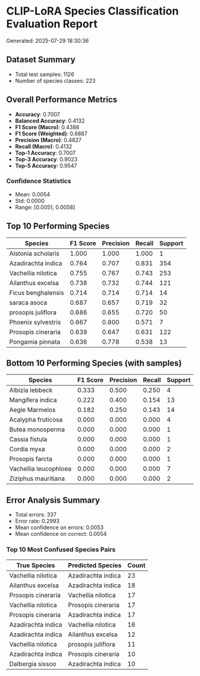 # CLIP-LoRA Species Classification Evaluation Report

Generated: 2025-07-29 18:30:36

## Dataset Summary
- Total test samples: 1126
- Number of species classes: 223

## Overall Performance Metrics
- **Accuracy**: 0.7007
- **Balanced Accuracy**: 0.4132
- **F1 Score (Macro)**: 0.4388
- **F1 Score (Weighted)**: 0.6887
- **Precision (Macro)**: 0.4827
- **Recall (Macro)**: 0.4132
- **Top-1 Accuracy**: 0.7007
- **Top-3 Accuracy**: 0.9023
- **Top-5 Accuracy**: 0.9547

### Confidence Statistics
- Mean: 0.0054
- Std: 0.0000
- Range: [0.0051, 0.0058]

## Top 10 Performing Species

| Species | F1 Score | Precision | Recall | Support |
|---------|----------|-----------|---------|---------|
| Alstonia scholaris | 1.000 | 1.000 | 1.000 | 1 |
| Azadirachta indica | 0.764 | 0.707 | 0.831 | 354 |
| Vachellia nilotica | 0.755 | 0.767 | 0.743 | 253 |
| Ailanthus excelsa | 0.738 | 0.732 | 0.744 | 121 |
| Ficus benghalensis | 0.714 | 0.714 | 0.714 | 14 |
| saraca asoca | 0.687 | 0.657 | 0.719 | 32 |
| prosopis juliflora | 0.686 | 0.655 | 0.720 | 50 |
| Phoenix sylvestris | 0.667 | 0.800 | 0.571 | 7 |
| Prosopis cineraria | 0.639 | 0.647 | 0.631 | 122 |
| Pongamia pinnata | 0.636 | 0.778 | 0.538 | 13 |

## Bottom 10 Performing Species (with samples)

| Species | F1 Score | Precision | Recall | Support |
|---------|----------|-----------|---------|---------|
| Albizia lebbeck | 0.333 | 0.500 | 0.250 | 4 |
| Mangifera indica | 0.222 | 0.400 | 0.154 | 13 |
| Aegle Marmelos | 0.182 | 0.250 | 0.143 | 14 |
| Acalypha fruticosa | 0.000 | 0.000 | 0.000 | 4 |
| Butea monosperma | 0.000 | 0.000 | 0.000 | 1 |
| Cassia fistula | 0.000 | 0.000 | 0.000 | 1 |
| Cordia myxa | 0.000 | 0.000 | 0.000 | 2 |
| Prosopis farcta | 0.000 | 0.000 | 0.000 | 1 |
| Vachellia leucophloea | 0.000 | 0.000 | 0.000 | 7 |
| Ziziphus mauritiana | 0.000 | 0.000 | 0.000 | 2 |

## Error Analysis Summary
- Total errors: 337
- Error rate: 0.2993
- Mean confidence on errors: 0.0053
- Mean confidence on correct: 0.0054

### Top 10 Most Confused Species Pairs

| True Species | Predicted Species | Count |
|--------------|-------------------|-------|
| Vachellia nilotica | Azadirachta indica | 23 |
| Ailanthus excelsa | Azadirachta indica | 18 |
| Prosopis cineraria | Vachellia nilotica | 17 |
| Vachellia nilotica | Prosopis cineraria | 17 |
| Prosopis cineraria | Azadirachta indica | 17 |
| Azadirachta indica | Vachellia nilotica | 16 |
| Azadirachta indica | Ailanthus excelsa | 12 |
| Vachellia nilotica | prosopis juliflora | 11 |
| Azadirachta indica | Prosopis cineraria | 10 |
| Dalbergia sissoo | Azadirachta indica | 10 |